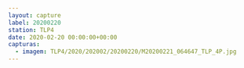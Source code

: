 ```yaml
---
layout: capture
label: 20200220
station: TLP4
date: 2020-02-20 00:00:00+00:00
capturas:
  - imagem: TLP4/2020/202002/20200220/M20200221_064647_TLP_4P.jpg
---
```

